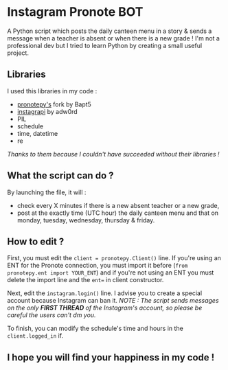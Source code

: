 # Instagram Pronote BOT

A Python script which posts the daily canteen menu in a story &amp; sends a message when a teacher is absent or when there is a new grade !
I'm not a professional dev but I tried to learn Python by creating a small useful project.

## Libraries
I used this libraries in my code :
- [pronotepy's](https://github.com/Bapt5/pronotepy) fork by Bapt5
- [instagrapi](https://github.com/adw0rd/instagrapi) by adw0rd
- PIL
- schedule
- time, datetime
- re

*Thanks to them because I couldn't have succeeded without their libraries !*

## What the script can do ?
By launching the file, it will :
- check every X minutes if there is a new absent teacher or a new grade,
- post at the exactly time (UTC hour) the daily canteen menu and that on monday, tuesday, wednesday, thursday & friday.

## How to edit ?
First, you must edit the `client = pronotepy.Client()` line. If you're using an ENT for the Pronote connection, you must import it before (`from pronotepy.ent import YOUR_ENT`) and if you're not using an ENT you must delete the import line and the `ent=` in client constructor.

Next, edit the `instagram.login()` line. I advise you to create a special account because Instagram can ban it. *NOTE : The script sends messages on the only **FIRST THREAD** of the Instagram's account, so please be careful the users can't dm you.*

To finish, you can modify the schedule's time and hours in the `client.logged_in` if.

## I hope you will find your happiness in my code !
